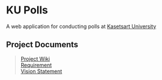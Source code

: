 # KU Polls

A web application for conducting polls at [Kasetsart University](www.ku.ac.th)

## Project Documents

>[Project Wiki](../../wiki/home)<br/>
>[Requirement](../../wiki/requirement)<br/>
>[Vision Statement](../../wiki/Vision%20Statement)
